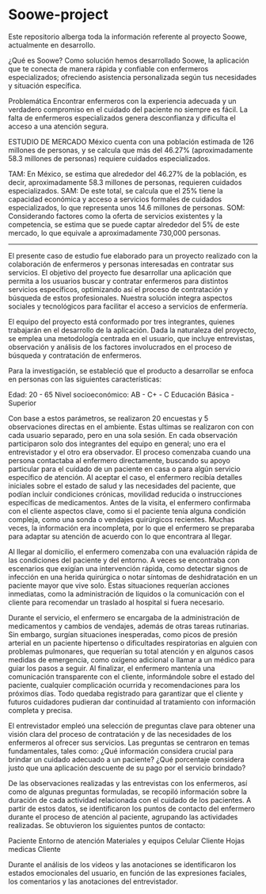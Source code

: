 # Soowe-project
Este repositorio alberga toda la información referente al proyecto Soowe, actualmente en desarrollo.

¿Qué es Soowe? 
Como solución hemos desarrollado Soowe, la aplicación que te conecta de manera rápida y confiable con enfermeros especializados; ofreciendo asistencia personalizada según tus necesidades y situación específica.

Problemática 
Encontrar enfermeros con la experiencia adecuada y un verdadero compromiso en el cuidado del paciente no siempre es fácil. La falta de enfermeros especializados genera desconfianza y dificulta el acceso a una atención segura.

ESTUDIO DE MERCADO
México cuenta con una población estimada de 126 millones de personas, y se calcula que más del 46.27% (aproximadamente 58.3 millones de personas) requiere cuidados especializados.

TAM: En México, se estima que alrededor del 46.27% de la población, es decir, aproximadamente 58.3 millones de personas, requieren cuidados especializados.
SAM: De este total, se calcula que el 25% tiene la capacidad económica y acceso a servicios formales de cuidados especializados, lo que representa unos 14.6 millones de personas.
SOM: Considerando factores como la oferta de servicios existentes y la competencia, se estima que se puede captar alrededor del 5% de este mercado, lo que equivale a aproximadamente 730,000 personas.

-------------------------------------------------------------------------------------------------------------------------------------------------------------------

El presente caso de estudio fue elaborado para un proyecto realizado con la colaboración de enfermeros y personas interesadas en contratar sus servicios. El objetivo del proyecto fue desarrollar una aplicación que permita a los usuarios buscar y contratar enfermeros para distintos servicios específicos, optimizando así el proceso de contratación y búsqueda de estos profesionales. Nuestra solución integra aspectos sociales y tecnológicos para facilitar el acceso a servicios de enfermería.

El equipo del proyecto está conformado por tres integrantes, quienes trabajarán en el desarrollo de la aplicación. Dada la naturaleza del proyecto, se emplea una metodología centrada en el usuario, que incluye entrevistas, observación y análisis de los factores involucrados en el proceso de búsqueda y contratación de enfermeros.

Para la investigación, se estableció que el producto a desarrollar se enfoca en personas con las siguientes características:

Edad: 20 - 65
Nivel socioeconómico: AB - C+ - C
Educación Básica - Superior 

Con base a estos parámetros, se realizaron 20 encuestas y 5 observaciones directas en el ambiente. Estas ultimas se realizaron con con cada usuario separado, pero en una sola sesión. En cada observación participaron solo dos integrantes del equipo en general; uno era el entrevistador y el otro era observador. El proceso comenzaba cuando una persona contactaba al enfermero directamente, buscando su apoyo particular para el cuidado de un paciente en casa o para algún servicio específico de atención. Al aceptar el caso, el enfermero recibía detalles iniciales sobre el estado de salud y las necesidades del paciente, que podían incluir condiciones crónicas, movilidad reducida o instrucciones específicas de medicamentos. Antes de la visita, el enfermero confirmaba con el cliente aspectos clave, como si el paciente tenía alguna condición compleja, como una sonda o vendajes quirúrgicos recientes. Muchas veces, la información era incompleta, por lo que el enfermero se preparaba para adaptar su atención de acuerdo con lo que encontrara al llegar. 

Al llegar al domicilio, el enfermero comenzaba con una evaluación rápida de las condiciones del paciente y del entorno. A veces se encontraba con escenarios que exigían una intervención rápida, como detectar signos de infección en una herida quirúrgica o notar síntomas de deshidratación en un paciente mayor que vive solo. Estas situaciones requerían acciones inmediatas, como la administración de líquidos o la comunicación con el cliente para recomendar un traslado al hospital si fuera necesario.


Durante el servicio, el enfermero se encargaba de la administración de medicamentos y cambios de vendajes, además de otras tareas rutinarias. Sin embargo, surgían situaciones inesperadas, como picos de presión arterial en un paciente hipertenso o dificultades respiratorias en alguien con problemas pulmonares, que requerían su total atención y en algunos casos medidas de emergencia, como oxígeno adicional o llamar a un médico para guiar los pasos a seguir. Al finalizar, el enfermero mantenía una comunicación transparente con el cliente, informándole sobre el estado del paciente, cualquier complicación ocurrida y recomendaciones para los próximos días. Todo quedaba registrado para garantizar que el cliente y futuros cuidadores pudieran dar continuidad al tratamiento con información completa y precisa.

El entrevistador empleó una selección de preguntas clave para obtener una visión clara del proceso de contratación y de las necesidades de los enfermeros al ofrecer sus servicios. Las preguntas se centraron en temas fundamentales, tales como:
¿Qué información considera crucial para brindar un cuidado adecuado a un paciente?
¿Qué porcentaje considera justo que una aplicación descuente de su pago por el servicio brindado?


De las observaciones realizadas y las entrevistas con los enfermeros, así como de algunas preguntas formuladas, se recopiló información sobre la duración de cada actividad relacionada con el cuidado de los pacientes. A partir de estos datos, se identificaron los puntos de contacto del enfermero durante el proceso de atención al paciente, agrupando las actividades realizadas. Se obtuvieron los siguientes puntos de contacto:

Paciente
Entorno de atención
Materiales y equipos
Celular
Cliente
Hojas medicas
Cliente

Durante el análisis de los videos y las anotaciones se
identificaron los estados emocionales del usuario, en
función de las expresiones faciales, los comentarios y las
anotaciones del entrevistador.



